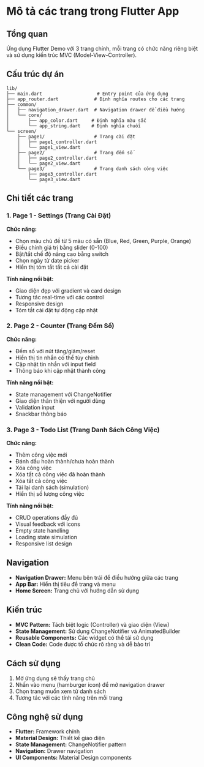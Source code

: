 # Mô tả các trang trong Flutter App

## Tổng quan
Ứng dụng Flutter Demo với 3 trang chính, mỗi trang có chức năng riêng biệt và sử dụng kiến trúc MVC (Model-View-Controller).

## Cấu trúc dự án
```
lib/
├── main.dart                    # Entry point của ứng dụng
├── app_router.dart             # Định nghĩa routes cho các trang
├── common/
│   ├── navigation_drawer.dart  # Navigation drawer để điều hướng
│   └── core/
│       ├── app_color.dart     # Định nghĩa màu sắc
│       └── app_string.dart    # Định nghĩa chuỗi
└── screen/
    ├── page1/                  # Trang cài đặt
    │   ├── page1_controller.dart
    │   └── page1_view.dart
    ├── page2/                  # Trang đếm số
    │   ├── page2_controller.dart
    │   └── page2_view.dart
    └── page3/                  # Trang danh sách công việc
        ├── page3_controller.dart
        └── page3_view.dart
```

## Chi tiết các trang

### 1. Page 1 - Settings (Trang Cài Đặt)
**Chức năng:**
- Chọn màu chủ đề từ 5 màu có sẵn (Blue, Red, Green, Purple, Orange)
- Điều chỉnh giá trị bằng slider (0-100)
- Bật/tắt chế độ nâng cao bằng switch
- Chọn ngày từ date picker
- Hiển thị tóm tắt tất cả cài đặt

**Tính năng nổi bật:**
- Giao diện đẹp với gradient và card design
- Tương tác real-time với các control
- Responsive design
- Tóm tắt cài đặt tự động cập nhật

### 2. Page 2 - Counter (Trang Đếm Số)
**Chức năng:**
- Đếm số với nút tăng/giảm/reset
- Hiển thị tin nhắn có thể tùy chỉnh
- Cập nhật tin nhắn với input field
- Thông báo khi cập nhật thành công

**Tính năng nổi bật:**
- State management với ChangeNotifier
- Giao diện thân thiện với người dùng
- Validation input
- Snackbar thông báo

### 3. Page 3 - Todo List (Trang Danh Sách Công Việc)
**Chức năng:**
- Thêm công việc mới
- Đánh dấu hoàn thành/chưa hoàn thành
- Xóa công việc
- Xóa tất cả công việc đã hoàn thành
- Xóa tất cả công việc
- Tải lại danh sách (simulation)
- Hiển thị số lượng công việc

**Tính năng nổi bật:**
- CRUD operations đầy đủ
- Visual feedback với icons
- Empty state handling
- Loading state simulation
- Responsive list design

## Navigation
- **Navigation Drawer:** Menu bên trái để điều hướng giữa các trang
- **App Bar:** Hiển thị tiêu đề trang và menu
- **Home Screen:** Trang chủ với hướng dẫn sử dụng

## Kiến trúc
- **MVC Pattern:** Tách biệt logic (Controller) và giao diện (View)
- **State Management:** Sử dụng ChangeNotifier và AnimatedBuilder
- **Reusable Components:** Các widget có thể tái sử dụng
- **Clean Code:** Code được tổ chức rõ ràng và dễ bảo trì

## Cách sử dụng
1. Mở ứng dụng sẽ thấy trang chủ
2. Nhấn vào menu (hamburger icon) để mở navigation drawer
3. Chọn trang muốn xem từ danh sách
4. Tương tác với các tính năng trên mỗi trang

## Công nghệ sử dụng
- **Flutter:** Framework chính
- **Material Design:** Thiết kế giao diện
- **State Management:** ChangeNotifier pattern
- **Navigation:** Drawer navigation
- **UI Components:** Material Design components
